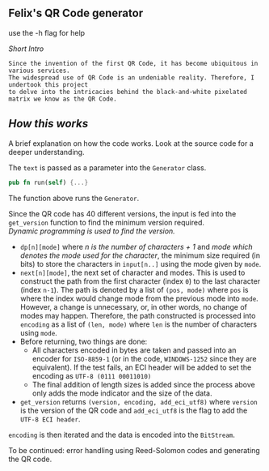 Felix's QR Code generator
---
use the -h flag for help


_Short Intro_
```text
Since the invention of the first QR Code, it has become ubiquitous in various services.
The widespread use of QR Code is an undeniable reality. Therefore, I undertook this project
to delve into the intricacies behind the black-and-white pixelated matrix we know as the QR Code.
```


_How this works_<br/>
---
A brief explanation on how the code works. Look at the source code for a deeper understanding.


The ```text``` is passed as a parameter into the ```Generator``` class.
```rust
pub fn run(self) {...}
```
The function above runs the ```Generator```.


Since the QR code has 40 different versions, the input is fed into the ```get_version``` function
to find the minimum version required.<br/>
_Dynamic programming is used to find the version.<br/>_
- ```dp[n][mode]``` where _n is the number of characters + 1_ and _mode which denotes the mode used for the character_,
the minimum size required (in bits) to store the characters in ```input[n..]``` using the mode given by ```mode```.
- ```next[n][mode]```, the next set of character and modes. This is used to construct the path from the first character (index `0`) to the last character (index `n-1`).
The path is denoted by a list of ```(pos, mode)``` where `pos` is where the index would change mode from the previous mode into `mode`.
However, a change is unnecessary, or, in other words, no change of modes may happen.
Therefore, the path constructed is processed into ```encoding``` as a list of ```(len, mode)``` where `len` is the number of characters using `mode`.
- Before returning, two things are done:
  - All characters encoded in bytes are taken and passed into an encoder for `ISO-8859-1` (or in the code, `WINDOWS-1252` since they are equivalent).
    If the test fails, an ECI header will be added to set the encoding as `UTF-8 (0111 00011010)`
  - The final addition of length sizes is added since the process above only adds the mode indicator and the size of the data.
- `get_version` returns `(version, encoding, add_eci_utf8)` where `version` is the version of the QR code and `add_eci_utf8` is the flag to add the `UTF-8 ECI header`.<br/>

`encoding` is then iterated and the data is encoded into the `BitStream`.

To be continued: error handling using Reed-Solomon codes and generating the QR code.
